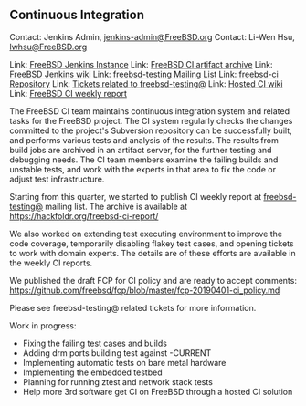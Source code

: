 ## Continuous Integration ##

Contact: Jenkins Admin, <jenkins-admin@FreeBSD.org>
Contact: Li-Wen Hsu, <lwhsu@FreeBSD.org>

Link: [FreeBSD Jenkins Instance](https://ci.FreeBSD.org)
Link: [FreeBSD CI artifact archive](https://artifact.ci.FreeBSD.org/)
Link: [FreeBSD Jenkins wiki](https://wiki.freebsd.org/Jenkins)
Link: [freebsd-testing Mailing List](https://lists.FreeBSD.org/mailman/listinfo/freebsd-testing)
Link: [freebsd-ci Repository](https://github.com/freebsd/freebsd-ci)
Link: [Tickets related to freebsd-testing@](https://preview.tinyurl.com/y9maauwg)
Link: [Hosted CI wiki](https://wiki.freebsd.org/HostedCI)
Link: [FreeBSD CI weekly report](https://hackfoldr.org/freebsd-ci-report/)

The FreeBSD CI team maintains continuous integration system and
related tasks for the FreeBSD project.  The CI system regularly
checks the changes committed to the project's Subversion repository
can be successfully built, and performs various tests and analysis
of the results.  The results from build jobs are archived in an
artifact server, for the further testing and debugging needs.  The
CI team members examine the failing builds and unstable tests, and
work with the experts in that area to fix the code or adjust test
infrastructure.

Starting from this quarter, we started to publish CI weekly report at
[freebsd-testing@](https://lists.freebsd.org/mailman/listinfo/freebsd-testing)
mailing list.  The archive is available at
https://hackfoldr.org/freebsd-ci-report/

We also worked on extending test executing environment
to improve the code coverage, temporarily disabling flakey test cases,
and opening tickets to work with domain experts.  The details are
of these efforts are available in the weekly CI reports.

We published the draft FCP for CI policy and are ready to accept comments:
https://github.com/freebsd/fcp/blob/master/fcp-20190401-ci_policy.md

Please see freebsd-testing@ related tickets for more information.

Work in progress:
  * Fixing the failing test cases and builds
  * Adding drm ports building test against -CURRENT
  * Implementing automatic tests on bare metal hardware
  * Implementing the embedded testbed
  * Planning for running ztest and network stack tests
  * Help more 3rd software get CI on FreeBSD through a hosted CI solution
